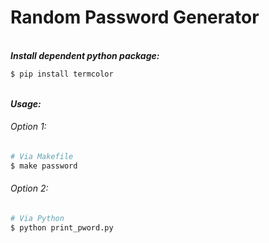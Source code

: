 # Random Password Generator
&nbsp;  
___Install dependent python package:___
```sh
$ pip install termcolor
```
&nbsp;  
***Usage:***
###### _Option 1:_
```sh
# Via Makefile
$ make password
```
###### _Option 2:_
```sh
# Via Python 
$ python print_pword.py
```